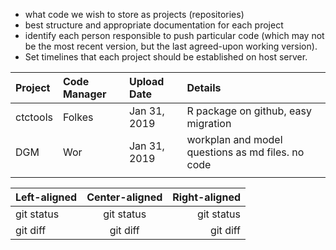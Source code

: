 * what code we wish to store as projects (repositories)
* best structure and appropriate documentation for each project
* identify each person responsible to push particular code (which may not be the most recent version, but the last agreed-upon working version).
* Set timelines that each project should be established on host server.

| Project | Code Manager | Upload Date | Details|
| :---    |     :---     |   :--- |    :--- |
| ctctools  | Folkes   | Jan 31, 2019   | R package on github, easy migration 
| DGM | Wor | Jan 31, 2019 | workplan and model questions as md files. no code
|     |     |              |


| Left-aligned | Center-aligned | Right-aligned |
| :---         |     :---:      |          ---: |
| git status   | git status     | git status    |
| git diff     | git diff       | git diff      |
